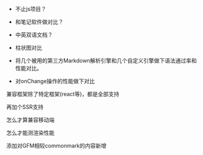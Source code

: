 - 不止js项目？
- 和笔记软件做对比？
- 中英双语文档？
- 柱状图对比

- 将几个被用的第三方Markdown解析引擎和几个自定义引擎做下语法通过率和性能对比。
- 对onChange操作的性能做下对比





兼容框架除了特定框架(react等)，都是全部支持



再加个SSR支持



怎么才算兼容移动端



怎么才能测渲染性能



添加对GFM相较commonmark的内容新增